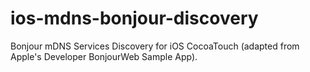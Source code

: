 # ios-mdns-bonjour-discovery
Bonjour mDNS Services Discovery for iOS CocoaTouch
(adapted from Apple's Developer BonjourWeb Sample App). 
